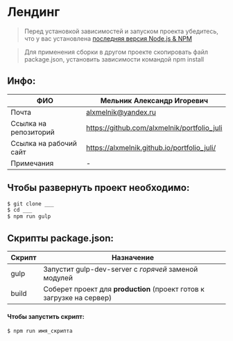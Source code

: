 # Лендинг

> Перед установкой зависимостей и запуском проекта убедитесь, что у вас установлена [последняя версия Node.js & NPM](https://nodejs.org/en/download/current/)

>Для применения сборки в другом проекте скопировать файл package.json, установить зависимости командой npm install



## Инфо:

| ФИО | Мельник Александр Игоревич |
| ------ | ------ |
| Почта| alxmelnik@yandex.ru |
| Ссылка на репозиторий | https://github.com/alxmelnik/portfolio_juli |
| Ссылка на рабочий сайт | https://alxmelnik.github.io/portfolio_juli/ |
| Примечания | - |


##  Чтобы развернуть проект необходимо:
```sh
$ git clone ___
$ cd ___
$ npm run gulp
```

## Скрипты package.json:

| Скрипт | Назначение |
| ------ | ------ |
| gulp | Запустит gulp-dev-server с _горячей_ заменой модулей |
| build | Соберет проект для **production** (проект готов к загрузке на сервер) |

#### Чтобы запустить скрипт:
```sh
$ npm run имя_скрипта
```


